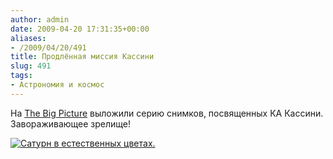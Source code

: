 ```yaml
---
author: admin
date: 2009-04-20 17:31:35+00:00
aliases:
- /2009/04/20/491
title: Продлённая миссия Кассини
slug: 491
tags:
- Астрономия и космос
---
```


На [The Big Picture](http://www.boston.com/bigpicture/2009/04/cassinis_continued_mission.html) выложили серию снимков, посвященных КА Кассини. Завораживающее зрелище!

[![Сатурн в естественных цветах.](/2009/04/s01_8088_100.jpg)](http://www.boston.com/bigpicture/2009/04/cassinis_continued_mission.html)
